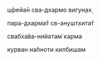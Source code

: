 ш́рейа̄н сва-дхармо вигун̣ах̣

пара-дхарма̄т св-анушт̣хита̄т

свабха̄ва-нийатам̇ карма

курван на̄пноти килбишам